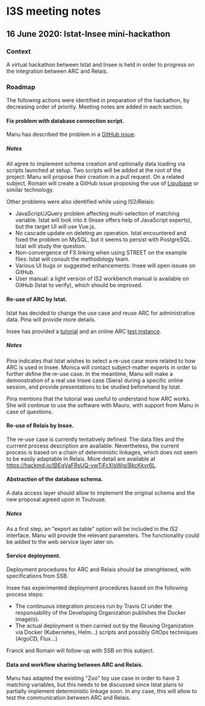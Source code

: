 # I3S meeting notes

## 16 June 2020: Istat-Insee mini-hackathon

### Context

A virtual hackathon between Istat and Insee is held in order to progress on the integration between ARC and Relais.

### Roadmap

The following actions were identified in preparation of the hackathon, by decreasing order of priority. Meeting notes are added in each section.

#### Fix problem with database connection script.

Manu has described the problem in a [GitHub issue](https://github.com/mecdcme/is2/issues/26).

##### Notes

All agree to implement schema creation and optionally data loading via scripts launched at setup. Two scripts will be added at the root of the project: Manu will propose their creation in a pull request. On a related subject, Romain will create a GitHub issue proposing the use of [Liquibase](https://www.liquibase.org/) or similar technology.

Other problems were also identified while using IS2/Relais:

  * JavaScript/JQuery problem affecting multi-selection of matching variable. Istat will look into it (Insee offers help of JavaScript experts), but the target UI will use Vue.js.
  * No cascade update on deleting an operation. Istat encountered and fixed the problem on MySQL, but it seems to persist with PostgreSQL. Istat will study the question.
  * Non-convergence of FS linking when using STREET on the example files: Istat will consult the methodology team.
  * Various UI bugs or suggested enhancements: Insee will open issues on GitHub.
  * User manual: a light version of IS2 workbench manual is available on GitHub (Istat to verify), which should be improved.


#### Re-use of ARC by Istat.

Istat has decided to change the use case and reuse ARC for administrative data. Pina will provide more details.

Insee has provided a [tutorial](https://hackmd.io/@EgVaFRsUQ-ywTiFcXIsWig/rJzPiJp3U#/) and an online ARC [test instance](http://vps770178.ovh.net:8080/arc-web/).

##### Notes

Pina indicates that Istat wishes to select a re-use case more related to how ARC is used in Insee. Monica will contact subject-matter experts in order to further define the re-use case. In the meantime, Manu will make a demonstration of a real use Insee case (Siera) during a specific online session, and provide presentations to be studied beforehand by Istat.

Pina mentions that the tutorial was useful to understand how ARC works. She will continue to use the software with Mauro, with support from Manu in case of questions.


#### Re-use of Relais by Insee.

The re-use case is currently tentatively defined. The data files and the currrent process description are available. Nevertheless, the current process is based on a chain of deterministic linkages, which does not seem to be easily adaptable in Relais. More detail are available at https://hackmd.io/@EgVaFRsUQ-ywTiFcXIsWig/BkcKkvr6L.

#### Abstraction of the database schema.

A data access layer should allow to implement the original schema and the new proposal agreed upon in Toulouse.

##### Notes

As a first step, an "export as table" option will be included in the IS2 interface. Manu will provide the relevant parameters. The functionality could be added to the web service layer later on.


#### Service deployment.

Deployment procedures for ARC and Relais should be strenghtened, with specifications from SSB.

Insee has experimented deployment procedures based on the following process steps:

  * The continuous integration process run by Travis CI under the responsability of the Developing Organization publishes the Docker image(s).
  * The actual deployment is then carried out by the Reusing Organization via Docker (Kubernetes, Helm...) scripts and possibly GitOps techniques (ArgoCD, Flux...)

Franck and Romain will follow-up with SSB on this subject.

#### Data and workflow sharing between ARC and Relais.

Manu has adapted the existing "Zoo" toy use case in order to have 3 matching variables, but this needs to be discussed since Istat plans to partially implement deterministic linkage soon. In any case, this will allow to test the communication between ARC and Relais.
